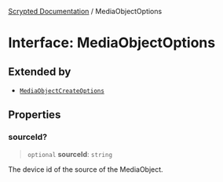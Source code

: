 [Scrypted Documentation](../globals.md) / MediaObjectOptions

# Interface: MediaObjectOptions

## Extended by

- [`MediaObjectCreateOptions`](MediaObjectCreateOptions.md)

## Properties

### sourceId?

> `optional` **sourceId**: `string`

The device id of the source of the MediaObject.
